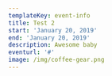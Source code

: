 ```yaml
---
templateKey: event-info
title: Test 2
start: 'January 20, 2019'
end: 'January 20, 2019'
description: Awesome baby
eventurl: '#'
image: /img/coffee-gear.png
---
```

